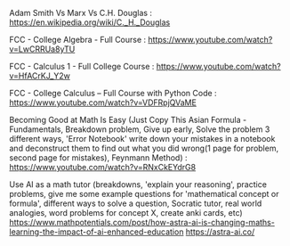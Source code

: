 Adam Smith Vs Marx Vs C.H. Douglas :
https://en.wikipedia.org/wiki/C._H._Douglas

FCC - College Algebra - Full Course :
https://www.youtube.com/watch?v=LwCRRUa8yTU

FCC - Calculus 1 - Full College Course :
https://www.youtube.com/watch?v=HfACrKJ_Y2w

FCC - College Calculus – Full Course with Python Code :
https://www.youtube.com/watch?v=VDFRpjQVaME

Becoming Good at Math Is Easy (Just Copy This Asian Formula - Fundamentals, Breakdown problem, Give up early, Solve the problem 3 different ways, 'Error Notebook' write down your mistakes in a notebook and deconstruct them to find out what you did wrong(1 page for problem, second page for mistakes), Feynmann Method) :
https://www.youtube.com/watch?v=RNxCkEYdrG8

Use AI as a math tutor (breakdowns, 'explain your reasoning', practice problems, give me some example questions for 'mathematical concept or formula', different ways to solve a question, Socratic tutor, real world analogies, word problems for concept X,  create anki cards, etc)
https://www.mathpotentials.com/post/how-astra-ai-is-changing-maths-learning-the-impact-of-ai-enhanced-education
https://astra-ai.co/